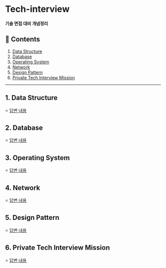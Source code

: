 # Tech-interview


**기술 면접 대비 개념정리**

## :book: Contents
1. [Data Structure](#1-data-structure)
2. [Database](#2-database)
3. [Operating System](#3-operating-system)
4. [Network](#4-network)
5. [Design Pattern](#5-design-pattern)
6. [Private Tech Interview Mission](#6-private-tech-interview-mission)

---

## 1. Data Structure
:star: [답변 내용](/contents/DataStructure.md)

## 2. Database
:star: [답변 내용](/contents/DataBase.md)

## 3. Operating System
:star: [답변 내용](/contents/OperatingSystem.md)

## 4. Network
:star: [답변 내용](/contents/Network.md)

## 5. Design Pattern
:star: [답변 내용](/contents/DesignPattern.md)

## 6. Private Tech Interview Mission
:star: [답변 내용](/contents/PTIM.md)

